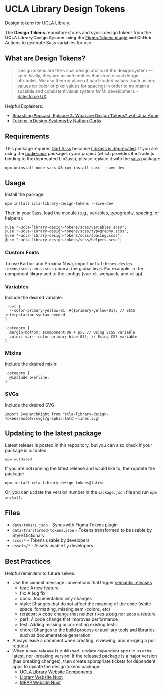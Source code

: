 # UCLA Library Design Tokens

Design tokens for UCLA Library.

The **Design Tokens** repository stores and syncs design tokens from the UCLA Library Design System using the [Figma Tokens plugin](https://docs.tokens.studio/) and GitHub Actions to generate Sass variables for use. 

## What are Design Tokens?

> Design tokens are the visual design atoms of the design system — specifically, they are named entities that store visual design attributes. We use them in place of hard-coded values (such as hex values for color or pixel values for spacing) in order to maintain a scalable and consistent visual system for UI development. - [Salesforce UX](https://www.lightningdesignsystem.com/design-tokens/)

Helpful Explainers:
- [Smashing Podcast, Episode 3: What are Design Tokens? with Jina Anne](https://www.smashingmagazine.com/2019/11/smashing-podcast-episode-3/)
- [Tokens in Design Systems by Nathan Curtis](https://medium.com/eightshapes-llc/tokens-in-design-systems-25dd82d58421)

## Requirements
This package requires [Dart Sass](https://sass-lang.com/dart-sass) because [LibSass is deprecated](https://sass-lang.com/blog/libsass-is-deprecated). If you are using the [node-sass](https://www.npmjs.com/package/node-sass) package in your project (which provides the Node.js binding to the deprecated LibSass), please replace it with the [sass](https://www.npmjs.com/package/sass) package:
```
npm uninstall node-sass && npm install sass --save-dev
```

## Usage
Install the package:
```
npm install ucla-library-design-tokens --save-dev
```
Then in your Sass, load the module (e.g., variables, typography, spacing, or helpers):
```
@use "~ucla-library-design-tokens/scss/variables.scss";
@use "~ucla-library-design-tokens/scss/typography.scss";
@use "~ucla-library-design-tokens/scss/spacing.scss";
@use "~ucla-library-design-tokens/scss/helpers.scss";
```
### Custom Fonts
To use Karbon and Proxima Nova, import `ucla-library-design-tokens/scss/fonts.scss` once at the global level. For example, in the component library add to the configs (vue-cli, webpack, and rollup).
### Variables
Include the desired variable:
```
:root {
  --color-primary-yellow-01: #{$primary-yellow-01}; // SCSS interpolation syntax needed
}

.category {
  margin-bottom: $component-06 + px; // Using SCSS variable
  color: var(--color-primary-blue-03); // Using CSS variable
}
```
### Mixins
Include the desired mixin:
```
.category {
  @include overline;
}
```
### SVGs
Include the desired SVG:
```
import SvgHatchRight from "ucla-library-design-tokens/assets/svgs/graphic-hatch-lines.svg"
```
## Updating to the latest package
Latest release is posted in this repository, but you can also check if your package is outdated: 
```
npm outdated
```
If you are not running the latest release and would like to, then update the package:
```
npm install ucla-library-design-tokens@latest
```
Or, you can update the version number in the `package.json` file and run `npm install`.

## Files

- `data/tokens.json` - Syncs with Figma Tokens plugin
- `data/transformed-tokens.json` - Tokens transformed to be usable by Style Dictionary
- `scss/*` - Tokens usable by developers
- `assets/*` - Assets usable by developers

## Best Practices

Helpful reminders to future selves:
- Use the commit message conventions that trigger [semantic releases](https://semantic-release.gitbook.io/semantic-release/support/faq#how-can-i-change-the-type-of-commits-that-trigger-a-release)
  - feat: A new feature
  - fix: A bug fix
  - docs: Documentation only changes
  - style: Changes that do not affect the meaning of the code (white-space, formatting, missing semi-colons, etc)
  - refactor: A code change that neither fixes a bug nor adds a feature
  - perf: A code change that improves performance
  - test: Adding missing or correcting existing tests
  - chore: Changes to the build process or auxiliary tools and libraries such as documentation generation
- Always leave a comment when creating, reviewing, and merging a pull request
- When a new release is published, update dependent apps to use the latest, non-breaking version. If the released package is a major version (has breaking changes), then create appropriate tickets for dependent apps to update the design tokens package.
  - [UCLA Library Website Components](https://github.com/UCLALibrary/ucla-library-website-components/blob/main/package.json#L90)
  - [Library Website Nuxt](https://github.com/UCLALibrary/library-website-nuxt/blob/main/package.json#L42)
  - [MEAP Website Nuxt](https://github.com/UCLALibrary/meap-website-nuxt/blob/main/package.json#L44)
